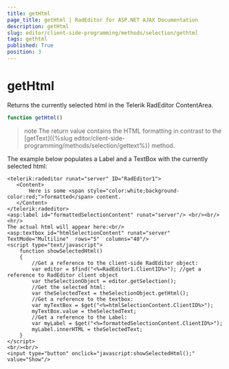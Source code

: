 ```yaml
---
title: getHtml
page_title: getHtml | RadEditor for ASP.NET AJAX Documentation
description: getHtml
slug: editor/client-side-programming/methods/selection/gethtml
tags: gethtml
published: True
position: 3
---
```


# getHtml


Returns the currently selected html in the Telerik RadEditor ContentArea.

````JavaScript 
function getHtml()		
````



>note The return value contains the HTML formatting in contrast to the [getText]({%slug editor/client-side-programming/methods/selection/gettext%}) method.

The example below populates a Label and a TextBox with the currently selected html:

````ASP.NET
<telerik:radeditor runat="server" ID="RadEditor1">
   <Content>
	   Here is some <span style="color:white;background-color:red;">formatted</span> content.
   </Content>
</telerik:radeditor>
<asp:label id="formattedSelectionContent" runat="server"/> <br/><br/>
<hr/>
The actual html will appear here:<br/>
<asp:textbox id="htmlSelectionContent" runat="server" TextMode="Multiline"  rows="5"  columns="40"/>
<script type="text/javascript">
	function showSelectedHtml()
	{
		//Get a reference to the client-side RadEditor object:
		var editor = $find("<%=RadEditor1.ClientID%>"); //get a reference to RadEditor client object
		var theSelectionObject = editor.getSelection();
		//Get the selected html:
		var theSelectedText = theSelectionObject.getHtml();
		//Get a reference to the textbox:
		var myTextBox = $get("<%=htmlSelectionContent.ClientID%>");
		myTextBox.value = theSelectedText;
		//Get a reference to the Label:
		var myLabel = $get("<%=formattedSelectionContent.ClientID%>");
		myLabel.innerHTML = theSelectedText;
	}
</script>
<br/><br/>
<input type="button" onclick="javascript:showSelectedHtml();" value="Show"/> 
````


